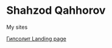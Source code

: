 # Shahzod Qahhorov
My sites

[Гипсолит Landing page](http://sirius077.github.io/Гипсолит%20Landing%20page/)
